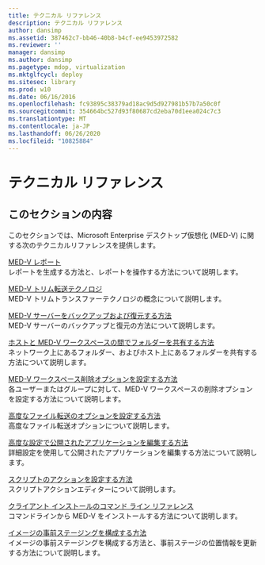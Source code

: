 ```yaml
---
title: テクニカル リファレンス
description: テクニカル リファレンス
author: dansimp
ms.assetid: 387462c7-bb46-40b8-b4cf-ee9453972582
ms.reviewer: ''
manager: dansimp
ms.author: dansimp
ms.pagetype: mdop, virtualization
ms.mktglfcycl: deploy
ms.sitesec: library
ms.prod: w10
ms.date: 06/16/2016
ms.openlocfilehash: fc93895c38379ad18ac9d5d927981b57b7a50c0f
ms.sourcegitcommit: 354664bc527d93f80687cd2eba70d1eea024c7c3
ms.translationtype: MT
ms.contentlocale: ja-JP
ms.lasthandoff: 06/26/2020
ms.locfileid: "10825884"
---
```

# テクニカル リファレンス


## このセクションの内容


このセクションでは、Microsoft Enterprise デスクトップ仮想化 (MED-V) に関する次のテクニカルリファレンスを提供します。

<a href="" id="med-v-reporting"></a>[MED-V レポート](med-v-reporting.md)  
レポートを生成する方法と、レポートを操作する方法について説明します。

<a href="" id="med-v-trim-transfer-technology"></a>[MED-V トリム転送テクノロジ](med-v-trim-transfer-technology-medvv2.md)  
MED-V トリムトランスファーテクノロジの概念について説明します。

<a href="" id="how-to-back-up-and-restore-a-med-v-server"></a>[MED-V サーバーをバックアップおよび復元する方法](how-to-back-up-and-restore-a-med-v-server.md)  
MED-V サーバーのバックアップと復元の方法について説明します。

<a href="" id="how-to-share-folders-between-the-host-and-the-med-v-workspace"></a>[ホストと MED-V ワークスペースの間でフォルダーを共有する方法](how-to-share-folders-between-the-host-and-the-med-v-workspace.md)  
ネットワーク上にあるフォルダー、およびホスト上にあるフォルダーを共有する方法について説明します。

<a href="" id="how-to-set-med-v-workspace-deletion-options"></a>[MED-V ワークスペース削除オプションを設定する方法](how-to-set-med-v-workspace-deletion-options.md)  
各ユーザーまたはグループに対して、MED-V ワークスペースの削除オプションを設定する方法について説明します。

<a href="" id="how-to-set-advanced-file-transfer-options"></a>[高度なファイル転送のオプションを設定する方法](how-to-set-advanced-file-transfer-options.md)  
高度なファイル転送オプションについて説明します。

<a href="" id="how-to-edit-a-published-application-with-advanced-settings"></a>[高度な設定で公開されたアプリケーションを編集する方法](how-to-edit-a-published-application-with-advanced-settings.md)  
詳細設定を使用して公開されたアプリケーションを編集する方法について説明します。

<a href="" id="how-to-set-up-script-actions"></a>[スクリプトのアクションを設定する方法](how-to-set-up-script-actions.md)  
スクリプトアクションエディターについて説明します。

<a href="" id="client-installation-command-line-reference"></a>[クライアント インストールのコマンド ライン リファレンス](client-installation-command-line-reference.md)  
コマンドラインから MED-V をインストールする方法について説明します。

<a href="" id="how-to-configure-image-pre-staging"></a>[イメージの事前ステージングを構成する方法](how-to-configure-image-pre-staging.md)  
イメージの事前ステージングを構成する方法と、事前ステージの位置情報を更新する方法について説明します。

 

 





